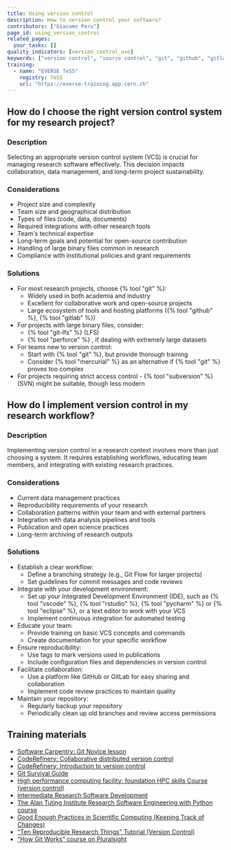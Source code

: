 ```yaml
---
title: Using version control
description: How to version control your software?
contributors: ["Giacomo Peru"]
page_id: using_version_control
related_pages:
  your_tasks: []
quality_indicators: [version_control_use]
keywords: ["version control", "source control", "git", "github", "gitlab"]
training:
  - name: "EVERSE TeSS"
    registry: TeSS
    url: "https://everse-training.app.cern.ch"
---
```


## How do I choose the right version control system for my research project?

### Description

Selecting an appropriate version control system (VCS) is crucial for managing research software effectively. 
This decision impacts collaboration, data management, and long-term project sustainability.

### Considerations

* Project size and complexity
* Team size and geographical distribution
* Types of files (code, data, documents)
* Required integrations with other research tools
* Team's technical expertise
* Long-term goals and potential for open-source contribution
* Handling of large binary files common in research
* Compliance with institutional policies and grant requirements

### Solutions

* For most research projects, choose {% tool "git" %}:
   * Widely used in both academia and industry
   * Excellent for collaborative work and open-source projects
   * Large ecosystem of tools and hosting platforms ({% tool "github" %}, {% tool "gitlab" %})
* For projects with large binary files, consider:
   * {% tool "git-lfs" %} (LFS)
   * {% tool "perforce" %} , if dealing with extremely large datasets
* For teams new to version control:
   * Start with {% tool "git" %}, but provide thorough training
   * Consider {% tool "mercurial" %} as an alternative if {% tool "git" %} proves too complex
* For projects requiring strict access control - {% tool "subversion" %} (SVN) might be suitable, though less modern

## How do I implement version control in my research workflow?

### Description
Implementing version control in a research context involves more than just choosing a system. It requires establishing workflows, educating team members, and integrating with existing research practices.

### Considerations
* Current data management practices
* Reproducibility requirements of your research
* Collaboration patterns within your team and with external partners
* Integration with data analysis pipelines and tools
* Publication and open science practices
* Long-term archiving of research outputs

### Solutions
* Establish a clear workflow:
   * Define a branching strategy (e.g., Git Flow for larger projects)
   * Set guidelines for commit messages and code reviews
* Integrate with your development environment:
   * Set up your Integrated Development Environment (IDE), such as {% tool "vscode" %}, {% tool "rstudio" %}, {% tool "pycharm" %} or {% tool "eclipse" %}, or a text editor to work with your VCS
   * Implement continuous integration for automated testing
* Educate your team:
   * Provide training on basic VCS concepts and commands
   * Create documentation for your specific workflow
* Ensure reproducibility:
   * Use tags to mark versions used in publications
   * Include configuration files and dependencies in version control
* Facilitate collaboration:
   * Use a platform like GitHub or GitLab for easy sharing and collaboration
   * Implement code review practices to maintain quality
* Maintain your repository:
   * Regularly backup your repository
   * Periodically clean up old branches and review access permissions

## Training materials

- [Software Carpentry: Git Novice lesson](https://swcarpentry.github.io/git-novice)
- [CodeRefinery: Collaborative distributed version control](https://coderefinery.github.io/git-collaborative/)
- [CodeRefinery: Introduction to version control](https://coderefinery.github.io/git-intro/)
- [Git Survival Guide](https://gitlab.in2p3.fr/informatique-des-deux-infinis/pheniics/git-survival-guide)
- [High performance computing facility: foundation HPC skills Course (version control)](https://dirac.ac.uk/foundation-hpc-skills-course/)
- [Intermediate Research Software Development](https://carpentries-incubator.github.io/python-intermediate-development/14-collaboration-using-git.html)
- [The Alan Tuting Institute Research Software Engineering with Python course](https://alan-turing-institute.github.io/rse-course/html/module04_version_control_with_git/index.html)
- [Good Enough Practices in Scientific Computing (Keeping Track of Changes)](https://carpentries-lab.github.io/good-enough-practices/06-track_changes.html)
- ["Ten Reproducible Research Things" Tutorial (Version Control)](https://guereslib.github.io/ten-reproducible-research-things/content/08-version.html)
- [“How Git Works” course on Pluralsight](https://www.pluralsight.com/courses/how-git-works)
